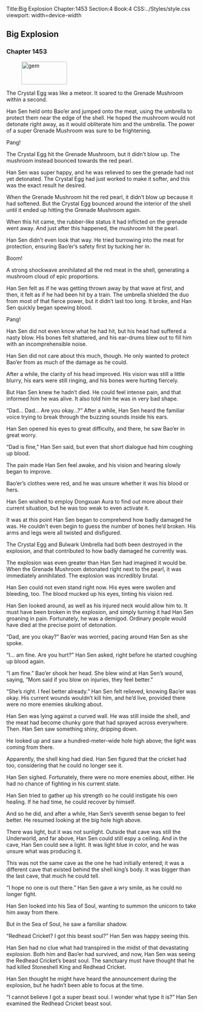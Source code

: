 Title:Big Explosion 
Chapter:1453 
Section:4 
Book:4 
CSS:../Styles/style.css 
viewport: width=device-width
  
## Big Explosion
### Chapter 1453 
<figure>
	<img src="../Images/gem.gif" alt="gem" id="gem" width="120" height="60" />
</figure>
  

  
  The Crystal Egg was like a meteor. It soared to the Grenade Mushroom within a second.

Han Sen held onto Bao’er and jumped onto the meat, using the umbrella to protect them near the edge of the shell. He hoped the mushroom would not detonate right away, as it would obliterate him and the umbrella. The power of a super Grenade Mushroom was sure to be frightening.

Pang!

The Crystal Egg hit the Grenade Mushroom, but it didn’t blow up. The mushroom instead bounced towards the red pearl.

Han Sen was super happy, and he was relieved to see the grenade had not yet detonated. The Crystal Egg had just worked to make it softer, and this was the exact result he desired.

When the Grenade Mushroom hit the red pearl, it didn’t blow up because it had softened. But the Crystal Egg bounced around the interior of the shell until it ended up hitting the Grenade Mushroom again.

When this hit came, the rubber-like status it had inflicted on the grenade went away. And just after this happened, the mushroom hit the pearl.

Han Sen didn’t even look that way. He tried burrowing into the meat for protection, ensuring Bao’er’s safety first by tucking her in.

Boom!

A strong shockwave annihilated all the red meat in the shell, generating a mushroom cloud of epic proportions.

Han Sen felt as if he was getting thrown away by that wave at first, and then, it felt as if he had been hit by a train. The umbrella shielded the duo from most of that fierce power, but it didn’t last too long. It broke, and Han Sen quickly began spewing blood.

Pang!

Han Sen did not even know what he had hit, but his head had suffered a nasty blow. His bones felt shattered, and his ear-drums blew out to fill him with an incomprehensible noise.

Han Sen did not care about this much, though. He only wanted to protect Bao’er from as much of the damage as he could.

After a while, the clarity of his head improved. His vision was still a little blurry, his ears were still ringing, and his bones were hurting fiercely.

But Han Sen knew he hadn’t died. He could feel intense pain, and that informed him he was alive. It also told him he was in very bad shape.

“Dad… Dad… Are you okay…?” After a while, Han Sen heard the familiar voice trying to break through the buzzing sounds inside his ears.

Han Sen opened his eyes to great difficulty, and there, he saw Bao’er in great worry.

“Dad is fine,” Han Sen said, but even that short dialogue had him coughing up blood.

The pain made Han Sen feel awake, and his vision and hearing slowly began to improve.

Bao’er’s clothes were red, and he was unsure whether it was his blood or hers.

Han Sen wished to employ Dongxuan Aura to find out more about their current situation, but he was too weak to even activate it.

It was at this point Han Sen began to comprehend how badly damaged he was. He couldn’t even begin to guess the number of bones he’d broken. His arms and legs were all twisted and disfigured.

The Crystal Egg and Bulwark Umbrella had both been destroyed in the explosion, and that contributed to how badly damaged he currently was.

The explosion was even greater than Han Sen had imagined it would be. When the Grenade Mushroom detonated right next to the pearl, it was immediately annihilated. The explosion was incredibly brutal.

Han Sen could not even stand right now. His eyes were swollen and bleeding, too. The blood mucked up his eyes, tinting his vision red.

Han Sen looked around, as well as his injured neck would allow him to. It must have been broken in the explosion, and simply turning it had Han Sen groaning in pain. Fortunately, he was a demigod. Ordinary people would have died at the precise point of detonation.

“Dad, are you okay?” Bao’er was worried, pacing around Han Sen as she spoke.

“I… am fine. Are you hurt?” Han Sen asked, right before he started coughing up blood again.

“I am fine.” Bao’er shook her head. She blew wind at Han Sen’s wound, saying, “Mom said if you blow on injuries, they feel better.”

“She’s right. I feel better already.” Han Sen felt relieved, knowing Bao’er was okay. His current wounds wouldn’t kill him, and he’d live, provided there were no more enemies skulking about.

Han Sen was lying against a curved wall. He was still inside the shell, and the meat had become chunky gore that had sprayed across everywhere. Then. Han Sen saw something shiny, dripping down.

He looked up and saw a hundred-meter-wide hole high above; the light was coming from there.

Apparently, the shell king had died. Han Sen figured that the cricket had too, considering that he could no longer see it.

Han Sen sighed. Fortunately, there were no more enemies about, either. He had no chance of fighting in his current state.

Han Sen tried to gather up his strength so he could instigate his own healing. If he had time, he could recover by himself.

And so he did, and after a while, Han Sen’s seventh sense began to feel better. He resumed looking at the big hole high above.

There was light, but it was not sunlight. Outside that cave was still the Underworld, and far above, Han Sen could still espy a ceiling. And in the cave, Han Sen could see a light. It was light blue in color, and he was unsure what was producing it.

This was not the same cave as the one he had initially entered; it was a different cave that existed behind the shell king’s body. It was bigger than the last cave, that much he could tell.

“I hope no one is out there.” Han Sen gave a wry smile, as he could no longer fight.

Han Sen looked into his Sea of Soul, wanting to summon the unicorn to take him away from there.

But in the Sea of Soul, he saw a familiar shadow.

“Redhead Cricket? I got this beast soul?” Han Sen was happy seeing this.

Han Sen had no clue what had transpired in the midst of that devastating explosion. Both him and Bao’er had survived, and now, Han Sen was seeing the Redhead Cricket’s beast soul. The sanctuary must have thought that he had killed Stoneshell King and Redhead Cricket.

Han Sen thought he might have heard the announcement during the explosion, but he hadn’t been able to focus at the time.

“I cannot believe I got a super beast soul. I wonder what type it is?” Han Sen examined the Redhead Cricket beast soul.
